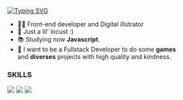 <div>
  <p>
  
  [![Typing SVG](https://readme-typing-svg.herokuapp.com?color=FFFFFF&lines=Iae%2C+Familia!👽)](https://git.io/typing-svg)
  
  </p>
  
</div>

- 🧑‍💼 Front-end developer and Digital illutrator
- 🦗 Just a lil' locust :)
- 📚 Studying now <strong>Javascript</strong>.
- 🔮 I want to be a Fullstack Developer to do some <strong>games</strong> <br>
  and <strong>diverses</strong> projects with high quality and kindness. 

### SKILLS
![](https://img.shields.io/badge/HTML5-E96228?style=flat&logo=HTML5&logoColor=white)
![](https://img.shields.io/badge/CSS3-2862E9?style=flat&logo=CSS3&logoColor=white)
![](https://img.shields.io/badge/JavaScript-968220?style=flat&logo=JavaScript&logoColor=white)
